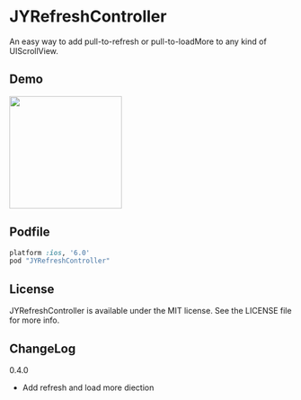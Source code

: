 JYRefreshController
===================

An easy way to add pull-to-refresh or pull-to-loadMore to any kind of UIScrollView.

## Demo

<img width="200" src="http://alvin-blog.qiniudn.com/jy_refresh_controller_demo.gif">

## Podfile

```ruby
platform :ios, '6.0'
pod "JYRefreshController"
```
## License

JYRefreshController is available under the MIT license. See the LICENSE file for more info.

## ChangeLog

0.4.0

- Add refresh and load more diection

